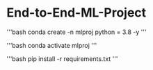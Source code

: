 # End-to-End-ML-Project

'''bash
conda create -n mlproj python = 3.8 -y
'''

'''bash
conda activate mlproj
'''

'''bash
pip install -r requirements.txt
'''